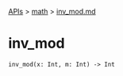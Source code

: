 [APIs](../index.md) > [math](./index.md) > [inv_mod.md]()

# inv_mod

```
inv_mod(x: Int, m: Int) -> Int
```
